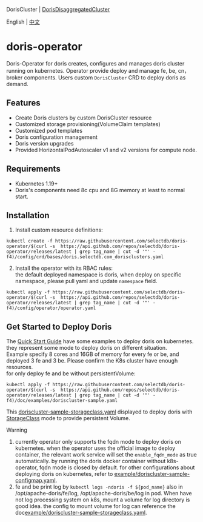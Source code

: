 DorisCluster | [DorisDisaggregatedCluster](AGGREGATED-README)  

English | [中文](README-CN.md)
# doris-operator
Doris-Operator for doris creates, configures and manages doris cluster running on kubernetes. Operator provide deploy and manage fe, be, cn，broker components.
Users custom `DorisCluster` CRD to deploy doris as demand.

## Features
- Create Doris clusters by custom DorisCluster resource
- Customized storage provisioning(VolumeClaim templates)
- Customized pod templates
- Doris configuration management
- Doris version upgrades
- Provided HorizontalPodAutoscaler v1 and v2 versions for compute node.

## Requirements
- Kubernetes 1.19+
- Doris's components need 8c cpu and 8G memory at least to normal start.

## Installation
1. Install custom resource definitions:  
```
kubectl create -f https://raw.githubusercontent.com/selectdb/doris-operator/$(curl -s  https://api.github.com/repos/selectdb/doris-operator/releases/latest | grep tag_name | cut -d '"' -f4)/config/crd/bases/doris.selectdb.com_dorisclusters.yaml
```
2. Install the operator with its RBAC rules:  
the default deployed namespace is doris, when deploy on specific namespace, please pull yaml and update `namespace` field.
```
kubectl apply -f https://raw.githubusercontent.com/selectdb/doris-operator/$(curl -s  https://api.github.com/repos/selectdb/doris-operator/releases/latest | grep tag_name | cut -d '"' -f4)/config/operator/operator.yaml
```
## Get Started to Deploy Doris
The [Quick Start Guide](./doc/examples) have some examples to deploy doris on kubernetes. they represent some mode to deploy doris on different situation.   
Example specify 8 cores and 16GB of memory for every fe or be, and deployed 3 fe and 3 be. Please confirm the K8s cluster have enough resources.  
for only deploy fe and be without persistentVolume:
```
kubectl apply -f https://raw.githubusercontent.com/selectdb/doris-operator/$(curl -s  https://api.github.com/repos/selectdb/doris-operator/releases/latest | grep tag_name | cut -d '"' -f4)/doc/examples/doriscluster-sample.yaml
```
This [doriscluster-sample-storageclass.yaml](./doc/examples/doriscluster-sample-storageclass.yaml) displayed to deploy doris with [StorageClass](https://kubernetes.io/docs/concepts/storage/storage-classes/) mode to provide persistent Volume.

> [!WARNING]
> 1. currently operator only supports the fqdn mode to deploy doris on kubernetes. when the operator uses the official image to deploy container, the relevant work service will set the `enable_fqdn_mode` as true automatically. by running the doris docker container without k8s-operator, fqdn mode is closed by default. for other configurations about deploying doris on kubernetes, refer to [example/doriscluster-sample-configmap.yaml](./doc/examples/doriscluster-sample-configmap.yaml).
> 2. fe and be print log by `kubectl logs -ndoris -f ${pod_name}` also in /opt/apache-doris/fe/log, /opt/apache-doris/be/log in pod. When have not log processing system on k8s, mount a volume for log directory is good idea. the config to mount volume for log can reference the doc[example/doriscluster-sample-storageclass.yaml](./doc/examples/doriscluster-sample-storageclass.yaml).
